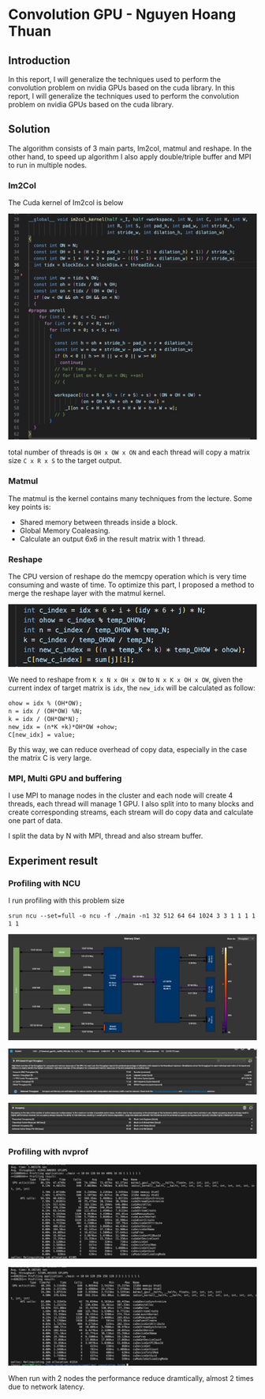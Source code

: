 # Convolution GPU - Nguyen Hoang Thuan

## Introduction

In this report, I will generalize the techniques used to perform the convolution problem on nvidia GPUs based on the cuda library. In this report, I will generalize the techniques used to perform the convolution problem on nvidia GPUs based on the cuda library.

## Solution

The algorithm consists of 3 main parts, Im2col, matmul and reshape. In the other hand, to speed up algorithm I also apply double/triple buffer and MPI to run in multiple nodes.

### Im2Col

The Cuda kernel of Im2col is below

![1706786655857](images/report/1706786655857.png)

total number of threads is `OH x OW x ON` and each thread will copy a matrix size `C x R x S` to the target output.

### Matmul

The matmul is the kernel contains many techniques from the lecture. Some key points is:

- Shared memory between threads inside a block.
- Global Memory Coaleasing.
- Calculate an output 6x6 in the result matrix with 1 thread.

### Reshape

The CPU version of reshape do the memcpy operation which is very time consuming and waste of time. To optimize this part, I proposed a method to merge the reshape layer with the matmul kernel.

![1706787891939](images/report/1706787891939.png)

We need to reshape from `K x N x OH x OW` to `N x K x OH x OW`, given the current index of target matrix is `idx`, the `new_idx` will be calculated as follow:

```
ohow = idx % (OH*OW);
n = idx / (OH*OW) %N;
k = idx / (OH*OW*N);
new_idx = (n*K +k)*OH*OW +ohow;
C[new_idx] = value;
```

By this way, we can reduce overhead of copy data, especially in the case the matrix C is very large.

### MPI, Multi GPU and buffering

I use MPI to manage nodes in the cluster and each node will create 4 threads, each thread will manage 1 GPU. I also split into to many blocks and create corresponding streams, each stream will do copy data and calculate one part of data.

I split the data by N with MPI, thread and also stream buffer.

## Experiment result

### Profiling with NCU

I run profiling with this problem size

```
srun ncu --set=full -o ncu -f ./main -n1 32 512 64 64 1024 3 3 1 1 1 1 1 1
```

![1706790624987](images/report/1706790624987.png)

![1706790636935](images/report/1706790636935.png)

![1706790673144](images/report/1706790673144.png)

### Profiling with nvprof

![1706791510022](images/report/1706791510022.png)

![1706791520638](images/report/1706791520638.png)

When run with 2 nodes the performance reduce dramtically, almost 2 times due to network latency.
